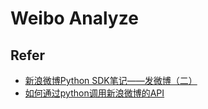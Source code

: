 # Weibo Analyze

## Refer

* [新浪微博Python SDK笔记——发微博（二）](http://blog.csdn.net/dongtingzhizi/article/details/9099795)
* [如何通过python调用新浪微博的API](http://www.cnblogs.com/sayary/archive/2013/04/05/3000947.html)


